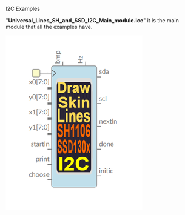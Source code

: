 
I2C Examples

"**Universal_Lines_SH_and_SSD_I2C_Main_module.ice**" it is the main module that all the examples have.

![](https://github.com/Democrito/repositorios/blob/master/OLED/Lines/2D_rotations/I2C/img/I2C%20module%20OLED%20lines%20and%20skin.PNG)

